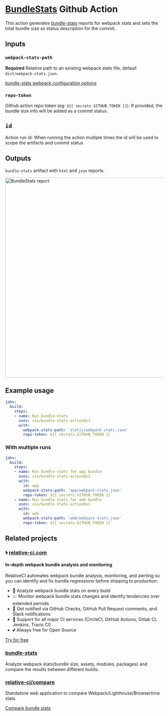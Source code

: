 # [BundleStats](https://github.com/relative-ci/bundle-stats) Github Action

This action generates [bundle-stats](https://github.com/relative-ci/bundle-stats) reports for webpack stats and sets the total bundle size as status description for the commit.

## Inputs

### `webpack-stats-path`

**Required** Relative path to an existing webpack stats file, default `dist/webpack-stats.json`.

[bundle-stats webpack configuration options](https://github.com/relative-ci/bundle-stats/tree/master/packages/cli#webpack-configuration)

### `repo-token`

Github action repo token (eg: `${{ secrets.GITHUB_TOKEN }}`). If provided, the bundle size info will be added as a commit status.

## `id`

Action run id. When running the action multiple times the id will be used to scope the artifacts and
commit status


## Outputs

`bundle-stats` artifact with `html` and `json` reports:

<img src="https://raw.githubusercontent.com/vio/bundle-stats-action/master/assets/action.jpg?token=AAADH5EKGBHTKLLAHXZN3GC6NGDI2" alt="BundleStats report" width="640" />

## Example usage

```yml
jobs:
  build:
    steps:
    - name: Run bundle-stats
      uses: vio/bundle-stats-action@v1
      with:
        webpack-stats-path: 'static/webpack-stats.json'
        repo-token: ${{ secrets.GITHUB_TOKEN }}
```

### With multiple runs

```yml
jobs:
  build:
    steps:
    - name: Run bundle-stats for app bundle
      uses: vio/bundle-stats-action@v1
      with:
        id: app
        webpack-stats-path: 'app/webpack-stats.json'
        repo-token: ${{ secrets.GITHUB_TOKEN }}
    - name: Run bundle-stats for web bundle
      uses: vio/bundle-stats-action@v1
      with:
        id: web
        webpack-stats-path: 'web/webpack-stats.json'
        repo-token: ${{ secrets.GITHUB_TOKEN }}
```

## Related projects

### :cyclone: [relative-ci.com](https://relative-ci.com?utm_medium=bundle-stats-action)

#### In-depth webpack bundle analysis and monitoring

RelativeCI automates webpack bundle analysis, monitoring, and alerting so you can identify and fix bundle regressions before shipping to production:

- :crystal_ball: Analyze webpack bundle stats on every build
- :chart_with_upwards_trend: Monitor webpack bundle stats changes and identify tendencies over extended periods
- :bell: Get notified via GitHub Checks, GitHub Pull Request comments, and Slack notifications
- :hammer: Support for all major CI services (CircleCI, GitHub Actions, Gitlab CI, Jenkins, Travis CI)
- :two_hearts: Always free for Open Source

[Try for free](https://relative-ci.com?utm_medium=bundle-stats-action)

### [bundle-stats](https://github.com/relative-ci/bundle-stats)

Analyze webpack stats(bundle size, assets, modules, packages) and compare the results between different builds.

### [relative-ci/compare](https://compare.relative-ci.com)

Standalone web application to compare Webpack/Lighthouse/Browsertime stats.

[Compare bundle stats](https://compare.relative-ci.com)
